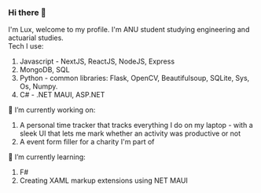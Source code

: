 ### Hi there 👋
I'm Lux, welcome to my profile. I'm ANU student studying engineering and actuarial studies. <br />
Tech I use: <br />

1. Javascript - NextJS, ReactJS, NodeJS, Express <br />
2. MongoDB, SQL <br />
3. Python - common libraries: Flask, OpenCV, Beautifulsoup, SQLite, Sys, Os, Numpy. <br />
4. C# - .NET MAUI, ASP.NET

🔭 I’m currently working on:  <br />
1. A personal time tracker that tracks everything I do on my laptop - with a sleek UI that lets me mark whether an activity was productive or not <br />
2. A event form filler for a charity I'm part of  <br />


🌱 I’m currently learning: <br />
1. F#
2. Creating XAML markup extensions using NET MAUI
<!--
**malakai2020/malakai2020** is a ✨ _special_ ✨ repository because its `README.md` (this file) appears on your GitHub profile.

Here are some ideas to get you started:



-  ...
- 👯 I’m looking to collaborate on ...
- 🤔 I’m looking for help with ...
- 💬 Ask me about ...
- 📫 How to reach me: ...
- 😄 Pronouns: ...
- ⚡ Fun fact: ...
-->
